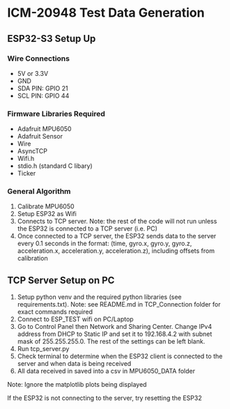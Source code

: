 # ICM-20948 Test Data Generation

## ESP32-S3 Setup Up

### Wire Connections
- 5V or 3.3V
- GND
- SDA PIN: GPIO 21
- SCL PIN: GPIO 44

### Firmware Libraries Required
- Adafruit MPU6050
- Adafruit Sensor
- Wire
- AsyncTCP
- Wifi.h
- stdio.h (standard C libary)
- Ticker

### General Algorithm
1. Calibrate MPU6050
1. Setup ESP32 as Wifi
1. Connects to TCP server. Note: the rest of the code will not run unless the ESP32 is connected to a TCP server (i.e. PC)
1. Once connected to a TCP server, the ESP32 sends data to the server every 0.1 seconds in the format: 
    (time, gyro.x, gyro.y, gyro.z, acceleration.x, acceleration.y, acceleration.z), including offsets from calibration


## TCP Server Setup on PC
1. Setup python venv and the required python libraries (see requirements.txt). Note: see README.md in TCP_Connection folder for exact commands required
1. Connect to ESP_TEST wifi on PC/Laptop
1. Go to Control Panel then Network and Sharing Center. Change IPv4 address from DHCP to Static IP and set it to 192.168.4.2 with subnet mask of 255.255.255.0. The rest of the settings can be left blank.
1. Run tcp_server.py
1. Check terminal to determine when the ESP32 client is connected to the server and when data is being received
1. All data received in saved into a csv in MPU6050_DATA folder

Note: Ignore the matplotlib plots being displayed

If the ESP32 is not connecting to the server, try resetting the ESP32

 
